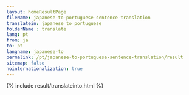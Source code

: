 ```yaml
---
layout: homeResultPage
fileName: japanese-to-portuguese-sentence-translation
translatein: japanese_to_portuguese
folderName : translate
lang: pt
from: ja
to: pt
langname: japanese-to
permalink: /pt/japanese-to-portuguese-sentence-translation/result
sitemap: false
nointernationalization: true
---
```

{% include result/translateinto.html %}

<script src="/js/result/translation.js" data-foldername="{{page.folderName}}" data-lang="{{page.lang}}"></script>
